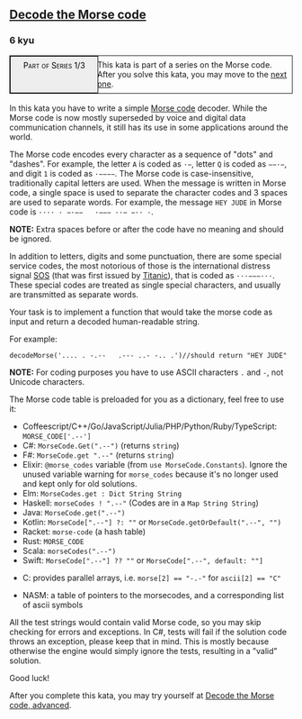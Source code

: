 <h2><a href=https://www.codewars.com/kata/54b724efac3d5402db00065e/train/javascript/680f6a356d7425a415dd55a8 target="_blank">Decode the Morse code </a></h2><h3>6 kyu</h3><div style="border:1px solid;position:relative;padding:1ex 1ex 1ex 11.1em;"><div style="position:absolute;left:0;top:0;bottom:0; width:10em; padding:1ex;text-align:center;border:1px solid;margin:0 1ex 0 0;color:#000;background-color:#eee;font-variant:small-caps">Part of Series 1/3</div><div>This kata is part of a series on the Morse code. After you solve this kata, you may move to the <a href="/kata/decode-the-morse-code-advanced" data-turbolinks="false" target="_blank">next one</a>.</div></div><br>In this kata you have to write a simple <a href="https://en.wikipedia.org/wiki/Morse_code" data-turbolinks="false" target="_blank">Morse code</a> decoder. While the Morse code is now mostly superseded by voice and digital data communication channels, it still has its use in some applications around the world.<p>The Morse code encodes every character as a sequence of "dots" and "dashes". For example, the letter <code>A</code> is coded as <code>·−</code>, letter <code>Q</code> is coded as <code>−−·−</code>, and digit <code>1</code> is coded as <code>·−−−−</code>. The Morse code is case-insensitive, traditionally capital letters are used. When the message is written in Morse code, a single space is used to separate the character codes and 3 spaces are used to separate words. For example, the message <code>HEY JUDE</code> in Morse code is <code>···· · −·−− &nbsp; ·−−− ··− −·· ·</code>.</p><p><strong>NOTE:</strong> Extra spaces before or after the code have no meaning and should be ignored.</p><p>In addition to letters, digits and some punctuation, there are some special service codes, the most notorious of those is the international distress signal <a href="https://en.wikipedia.org/wiki/SOS" data-turbolinks="false" target="_blank">SOS</a> (that was first issued by <a href="https://en.wikipedia.org/wiki/RMS_Titanic" data-turbolinks="false" target="_blank">Titanic</a>), that is coded as <code>···−−−···</code>. These special codes are treated as single special characters, and usually are transmitted as separate words.</p><p>Your task is to implement a function that would take the morse code as input and return a decoded human-readable string.</p><p>For example:</p><pre style="display: none;"><code class="language-coffeescript"><span class="cm-variable">decodeMorse</span><span class="cm-punctuation">(</span><span class="cm-string">'.... . -.--   .--- ..- -.. .'</span><span class="cm-punctuation">)</span><span class="cm-string-2">//</span><span class="cm-variable">should</span> <span class="cm-keyword">return</span> <span class="cm-string">"HEY JUDE"</span></code></pre><pre style="display: none;"><code class="language-cpp"><span class="cm-variable">decodeMorse</span>(<span class="cm-string">'.... . -.--   .--- ..- -.. .'</span>)<span class="cm-comment">//should return "HEY JUDE"</span></code></pre><pre style="display: none;"><code class="language-csharp"><span class="cm-variable">MorseCodeDecoder</span>.<span class="cm-variable">Decode</span>(<span class="cm-string">".... . -.--   .--- ..- -.. ."</span>)<span class="cm-comment">//should return "HEY JUDE"</span></code></pre><pre style="display: none;"><code class="language-fsharp"><span class="cm-variable">decodeMorse</span> <span class="cm-string">".... . -.--   .--- ..- -.. ."</span><span class="cm-comment">// should return "HEY JUDE"</span></code></pre><pre style="display: none;"><code class="language-elixir"><span class="cm-tag">MorseCode</span><span class="cm-operator">.</span><span class="cm-property">decode</span>(<span class="cm-string">'.... . -.--   .--- ..- -.. .'</span>)<span class="cm-comment">#=&gt; "HEY JUDE"</span></code></pre><pre style="display: none;"><code class="language-elm"><span class="cm-variable-2">MorseCode</span><span class="cm-keyword">.</span><span class="cm-variable">decode</span> <span class="cm-string">".... . -.--   .--- ..- -.. ."</span><span class="cm-comment">--should return "HEY JUDE"</span></code></pre><pre style="display: none;"><code class="language-go"><span class="cm-variable">DecodeMorse</span>(<span class="cm-string">".... . -.--   .--- ..- -.. ."</span>)<span class="cm-comment">// should return "HEY JUDE"</span></code></pre><pre style="display: none;"><code class="language-haskell"><span class="cm-variable">decodeMorse</span> <span class="cm-string">".... . -.--   .--- ..- -.. ."</span><span class="cm-comment">--should return "HEY JUDE"</span></code></pre><pre style="display: none;"><code class="language-java"><span class="cm-variable">MorseCodeDecoder</span>.<span class="cm-variable">decode</span>(<span class="cm-string">".... . -.--   .--- ..- -.. ."</span>)<span class="cm-comment">//should return "HEY JUDE"</span></code></pre><pre><code class="language-javascript"><span class="cm-variable">decodeMorse</span>(<span class="cm-string">'.... . -.--   .--- ..- -.. .'</span>)<span class="cm-comment">//should return "HEY JUDE"</span></code></pre><pre style="display: none;"><code class="language-kotlin"><span class="cm-variable">decodeMorse</span>(<span class="cm-string">'.... . -.--   .--- ..- -.. .'</span>)<span class="cm-comment">//should return "HEY JUDE"</span></code></pre><pre style="display: none;"><code class="language-php"><span class="cm-variable">decode_morse</span>(<span class="cm-string">'.... . -.--   .--- ..- -.. .'</span>)<span class="cm-comment">//should return "HEY JUDE"</span></code></pre><pre style="display: none;"><code class="language-python"><span class="cm-variable">decode_morse</span>(<span class="cm-string">'.... . -.--   .--- ..- -.. .'</span>)<span class="cm-comment">#should return "HEY JUDE"</span></code></pre><pre style="display: none;"><code class="language-racket"><span class="cm-bracket">(</span><span class="cm-variable">decode-morse</span> <span class="cm-string">"</span><span class="cm-string">.... . -.--   .--- ..- -.. ."</span><span class="cm-bracket">)</span><span class="cm-comment">; should return "HEY JUDE"</span></code></pre><pre style="display: none;"><code class="language-ruby"><span class="cm-variable">decodeMorse</span>(<span class="cm-string">'.... . -.--   .--- ..- -.. .'</span>)<span class="cm-comment">#should return "HEY JUDE"</span></code></pre><pre style="display: none;"><code class="language-swift"><span class="cm-variable">decodeMorse</span><span class="cm-punctuation">(</span><span class="cm-string">'.... . -.--   .--- ..- -.. .'</span><span class="cm-punctuation">)</span><span class="cm-comment">//should return "HEY JUDE"</span></code></pre><pre style="display: none;"><code class="language-typescript"><span class="cm-variable">decodeMorse</span>(<span class="cm-string">'.... . -.--   .--- ..- -.. .'</span>)<span class="cm-comment">//should return "HEY JUDE"</span></code></pre><pre style="display: none;"><code class="language-rust"><span class="cm-variable">decode_morse</span>(<span class="cm-string">"</span><span class="cm-string">.... . -.--   .--- ..- -.. .</span><span class="cm-string">"</span>)<span class="cm-comment">//should return "HEY JUDE"</span></code></pre><pre style="display: none;"><code class="language-scala"><span class="cm-variable">MorseDecoder</span>.<span class="cm-variable">decode</span>(<span class="cm-string">".... . -.--   .--- ..- -.. ."</span>)<span class="cm-comment">//should return "HEY JUDE"</span></code></pre><pre style="display: none;"><code class="language-c"><span class="cm-variable">decode_morse</span>(<span class="cm-string">".... . -.--   .--- ..- -.. ."</span>)<span class="cm-comment">// should return "HEY JUDE"</span></code></pre><pre style="display: none;"><code class="language-julia"><span class="cm-variable">decodemorse</span>(<span class="cm-string">".... . -.--   .--- ..- -.. .</span><span class="cm-string">"</span>)<span class="cm-comment"># should return "HEY JUDE"</span></code></pre><pre style="display: none;"><code class="language-NASM">a call to decode_morse with RDI set to the address of ".... . -.--   .--- ..- -.. ."should fill the buffer pointed to by RDI with db 'HEY JUDE',0</code></pre><p><strong>NOTE:</strong> For coding purposes you have to use ASCII characters <code>.</code> and <code>-</code>, not Unicode characters.</p><p>The Morse code table is preloaded for you as a dictionary, feel free to use it:</p><ul><li>Coffeescript/C++/Go/JavaScript/Julia/PHP/Python/Ruby/TypeScript: <code>MORSE_CODE['.--']</code></li><li>C#: <code>MorseCode.Get(".--")</code> (returns <code>string</code>)</li><li>F#: <code>MorseCode.get ".--"</code> (returns <code>string</code>)</li><li>Elixir: <code>@morse_codes</code> variable (from <code>use MorseCode.Constants</code>). Ignore the unused variable warning for <code>morse_codes</code> because it's no longer used and kept only for old solutions.</li><li>Elm: <code>MorseCodes.get : Dict String String</code></li><li>Haskell: <code>morseCodes ! ".--"</code> (Codes are in a <code>Map String String</code>)</li><li>Java: <code>MorseCode.get(".--")</code></li><li>Kotlin: <code>MorseCode[".--"] ?: ""</code> or <code>MorseCode.getOrDefault(".--", "")</code></li><li>Racket: <code>morse-code</code> (a hash table)</li><li>Rust: <code>MORSE_CODE</code></li><li>Scala: <code>morseCodes(".--")</code></li><li>Swift: <code>MorseCode[".--"] ?? ""</code> or <code>MorseCode[".--", default: ""]</code></li></ul><ul><li>C: provides parallel arrays, i.e. <code>morse[2] == "-.-"</code> for <code>ascii[2] == "C"</code></li></ul><ul><li>NASM: a table of pointers to the morsecodes, and a corresponding list of ascii symbols</li></ul><p>All the test strings would contain valid Morse code, so you may skip checking for errors and exceptions. In C#, tests will fail if the solution code throws an exception, please keep that in mind. This is mostly because otherwise the engine would simply ignore the tests, resulting in a "valid" solution.</p><p>Good luck!</p><p>After you complete this kata, you may try yourself at <a href="http://www.codewars.com/kata/decode-the-morse-code-advanced" data-turbolinks="false" target="_blank">Decode the Morse code, advanced</a>.</p>